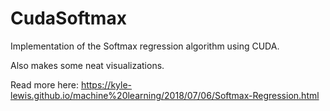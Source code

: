 # CudaSoftmax
Implementation of the Softmax regression algorithm using CUDA.

Also makes some neat visualizations.

Read more here: https://kyle-lewis.github.io/machine%20learning/2018/07/06/Softmax-Regression.html

